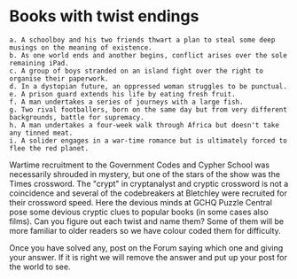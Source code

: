 # Books with twist endings

    a. A schoolboy and his two friends thwart a plan to steal some deep musings on the meaning of existence.
    b. As one world ends and another begins, conflict arises over the sole remaining iPad.
    c. A group of boys stranded on an island fight over the right to organise their paperwork.
    d. In a dystopian future, an oppressed woman struggles to be punctual.
    e. A prison guard extends his life by eating fresh fruit.
    f. A man undertakes a series of journeys with a large fish.
    g. Two rival footballers, born on the same day but from very different backgrounds, battle for supremacy.
    h. A man undertakes a four-week walk through Africa but doesn't take any tinned meat.
    i. A solider engages in a war-time romance but is ultimately forced to flee the red planet.

Wartime recruitment to the Government Codes and Cypher School was necessarily shrouded in mystery, but one of the stars of the show was the Times crossword. The "crypt" in cryptanalyst and cryptic crossword is not a coincidence and several of the codebreakers at Bletchley were recruited for their crossword speed. Here the devious minds at GCHQ Puzzle Central pose some devious cryptic clues to popular books (in some cases also films). Can you figure out each twist and name them? Some of them will be more familiar to older readers so we have colour coded them for difficulty.

Once you have solved any, post on the Forum saying which one and giving your answer. If it is right we will remove the answer and put up your post for the world to see.
